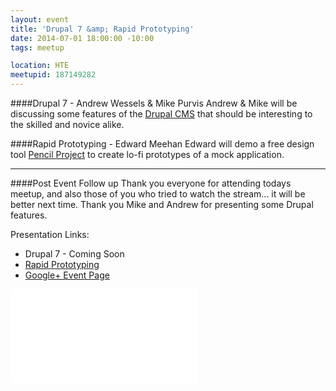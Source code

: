 ```yaml
---
layout: event
title: 'Drupal 7 &amp; Rapid Prototyping'
date: 2014-07-01 18:00:00 -10:00
tags: meetup

location: HTE
meetupid: 187149282
---
```


####Drupal 7 - Andrew Wessels & Mike Purvis 
Andrew & Mike will be discussing some features of the [Drupal CMS](https://www.drupal.org/) that should be interesting to the skilled and novice alike. 

####Rapid Prototyping - Edward Meehan 
Edward will demo a free design tool [Pencil Project](http://pencil.evolus.vn/) to create lo-fi prototypes of a mock application.

---

####Post Event Follow up
Thank you everyone for attending todays meetup, and also those of you who tried to watch the stream... it will be better next time. Thank you Mike and Andrew for presenting some Drupal features.

Presentation Links:

* Drupal 7 - Coming Soon
* [Rapid Prototyping](http://www.slideshare.net/EdwardMeehan/rapid-prototype-demo-36540590)
* [Google+ Event Page](https://plus.google.com/events/chla41gpjeljjk5d5pmoqsb01gg)

<div class="embed-responsive embed-responsive-16by9">
  <iframe class="embed-responsive-item" src="//www.youtube.com/embed/wnTFJeIX1co?list=UUykBSD24KQQ1ocNbrHhirzQ" frameborder="0" allowfullscreen></iframe>
</div>


